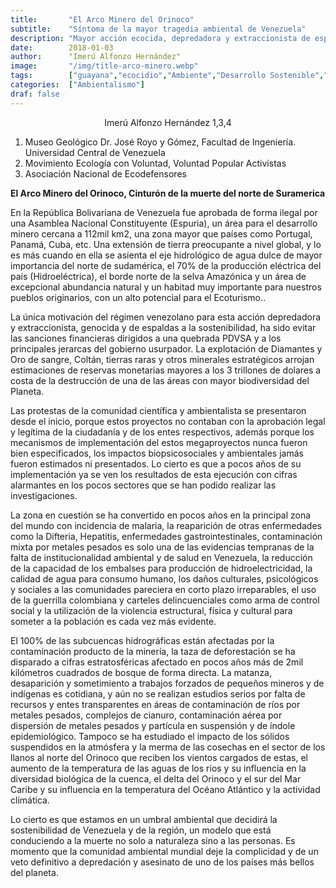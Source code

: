 ```yaml
---
title:       "El Arco Minero del Orinoco"
subtitle:    "Síntoma de la mayor tragedia ambiental de Venezuela"
description: "Mayor acción ecocida, depredadora y extraccionista de espaldas a la sostenibilidad de Venezuela"
date:        2018-01-03
author:      "Imerú Alfonzo Hernández"
image:       "/img/title-arco-minero.webp"
tags:        ["guayana","ecocidio","Ambiente","Desarrollo Sostenible","Venezuela"]
categories:  ["Ambientalismo"]
draf: false
---
```

<center> Imerú Alfonzo Hernández 1,3,4</center>

1. Museo Geológico Dr. José Royo y Gómez, Facultad de Ingeniería. Universidad Central de Venezuela
3. Movimiento Ecología con Voluntad, Voluntad Popular Activistas
4. Asociación Nacional de Ecodefensores

**El Arco Minero del Orinoco, Cinturón de la muerte del norte de Suramerica**

En la República Bolivariana de Venezuela fue aprobada de forma ilegal por una Asamblea Nacional Constituyente (Espuria), un área para el desarrollo minero cercana a 112mil km2, una zona mayor que países como Portugal, Panamá, Cuba, etc. Una extensión de tierra preocupante a nivel global, y lo es más cuando en ella se asienta el eje hidrológico de agua dulce de mayor importancia del norte de sudamérica, el 70% de la producción eléctrica del país (Hidroeléctrica), el borde norte de la selva Amazónica y un área de excepcional abundancia natural y un habitad muy importante para nuestros pueblos originarios, con un alto potencial para el Ecoturismo..

La única motivación del régimen venezolano para esta acción depredadora y extraccionista, genocida y de espaldas a la sostenibilidad, ha sido evitar las sanciones financieras dirigidos a una quebrada PDVSA y a los principales jerarcas del gobierno usurpador. La explotación de Diamantes y Oro de sangre, Coltán, tierras raras y otros minerales estratégicos arrojan estimaciones de reservas monetarias mayores a los 3 trillones de dolares a costa de la destrucción de una de las áreas con mayor biodiversidad del Planeta.

Las protestas de la comunidad científica y ambientalista se presentaron desde el inicio, porque estos proyectos no contaban con la aprobación legal y legítima de la ciudadanía y de los entes respectivos, además porque los mecanismos de implementación del estos megaproyectos nunca fueron bien especificados, los impactos biopsicosociales y ambientales jamás fueron estimados ni presentados. Lo cierto es que a pocos años de su implementación ya se ven los resultados de esta ejecución con cifras alarmantes en los pocos sectores que se han podido realizar las investigaciones.

La zona en cuestión se ha convertido en pocos años en la principal zona del mundo con incidencia de malaria, la reaparición de otras enfermedades como la Difteria, Hepatitis, enfermedades gastrointestinales, contaminación mixta por metales pesados es solo una de las evidencias tempranas de la falta de institucionalidad ambiental y de salud en Venezuela, la reducción de la capacidad de los embalses para producción de hidroelectricidad, la calidad de agua para consumo humano, los daños culturales, psicológicos y sociales a las comunidades pareciera en corto plazo irreparables, el uso de la guerrilla colombiana y carteles delincuenciales como arma de control social y la utilización de la violencia estructural, física y cultural para someter a la población es cada vez más evidente.

El 100% de las subcuencas hidrográficas están afectadas por la contaminación producto de la minería, la taza de deforestación se ha disparado a cifras estratosféricas afectado en pocos años más de 2mil kilómetros cuadrados de bosque de forma directa. La matanza, desaparición y sometimiento a trabajos forzados de pequeños mineros y de indígenas es cotidiana, y aún no se realizan estudios serios por falta de recursos y entes transparentes en áreas de contaminación de ríos por metales pesados, complejos de cianuro, contaminación aérea por dispersión de metales pesados y partícula en suspensión y de índole epidemiológico. Tampoco se ha estudiado el impacto de los sólidos suspendidos en la atmósfera y la merma de las cosechas en el sector de los llanos al norte del Orinoco que reciben los vientos cargados de estas, el aumento de la temperatura de las aguas de los ríos y su influencia en la diversidad biológica de la cuenca, el delta del Orinoco y el sur del Mar Caribe y su influencia en la temperatura del Océano Atlántico y la actividad climática.

Lo cierto es que estamos en un umbral ambiental que decidirá la sostenibilidad de Venezuela y de la región, un modelo que está conduciendo a la muerte no solo a naturaleza sino a las personas. Es momento que la comunidad ambiental mundial deje la complicidad y de un veto definitivo a depredación y asesinato de uno de los países más bellos del planeta.
